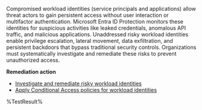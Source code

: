 Compromised workload identities (service principals and applications) allow threat actors to gain persistent access without user interaction or multifactor authentication. Microsoft Entra ID Protection monitors these identities for suspicious activities like leaked credentials, anomalous API traffic, and malicious applications. Unaddressed risky workload identities enable privilege escalation, lateral movement, data exfiltration, and persistent backdoors that bypass traditional security controls. Organizations must systematically investigate and remediate these risks to prevent unauthorized access. 

**Remediation action**

- [Investigate and remediate risky workload identities](https://learn.microsoft.com/entra/id-protection/concept-workload-identity-risk?wt.mc_id=zerotrustrecommendations_automation_content_cnl_csasci#investigate-risky-workload-identities)
- [Apply Conditional Access policies for workload identities](https://learn.microsoft.com/entra/identity/conditional-access/workload-identity?wt.mc_id=zerotrustrecommendations_automation_content_cnl_csasci)
<!--- Results --->
%TestResult%

